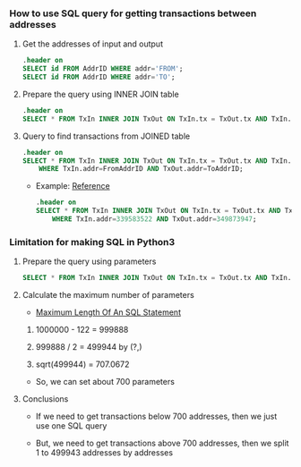 ### How to use SQL query for getting transactions between addresses

1. Get the addresses of input and output

    ```sql
    .header on
    SELECT id FROM AddrID WHERE addr='FROM';
    SELECT id FROM AddrID WHERE addr='TO';
    ```

2. Prepare the query using INNER JOIN table

    ```sql
    .header on
    SELECT * FROM TxIn INNER JOIN TxOut ON TxIn.tx = TxOut.tx AND TxIn.n = TxOut.n LIMIT 10;
    ```

3. Query to find transactions from JOINED table

    ```sql
    .header on
    SELECT * FROM TxIn INNER JOIN TxOut ON TxIn.tx = TxOut.tx AND TxIn.n = TxOut.n
        WHERE TxIn.addr=FromAddrID AND TxOut.addr=ToAddrID;
    ```

    - Example: [Reference](https://www.blockchain.com/btc/tx/677b67a894d2587c423976ed65131d5ea730d9bd164e7692beffc0441f40eebf)

        ```sql
        .header on
        SELECT * FROM TxIn INNER JOIN TxOut ON TxIn.tx = TxOut.tx AND TxIn.n = TxOut.n
            WHERE TxIn.addr=339583522 AND TxOut.addr=349873947;
        ```

### Limitation for making SQL in Python3

1. Prepare the query using parameters

    ```sql
    SELECT * FROM TxIn INNER JOIN TxOut ON TxIn.tx = TxOut.tx AND TxIn.n = TxOut.n WHERE TxIn.addr IN () AND TxOut.addr IN ();
    ```

2. Calculate the maximum number of parameters

    - [Maximum Length Of An SQL Statement](https://www.sqlite.org/limits.html)

    1. 1000000 - 122 = 999888

    2. 999888 / 2 = 499944 by (?,)

    3. sqrt(499944) = 707.0672

    - So, we can set about 700 parameters

3. Conclusions

    - If we need to get transactions below 700 addresses, then we just use one SQL query

    - But, we need to get transactions above 700 addresses, then we split 1 to 499943 addresses by addresses

